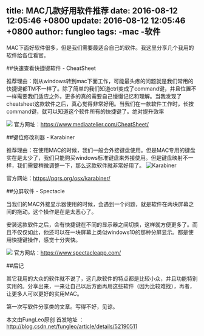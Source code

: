 title: MAC几款好用软件推荐
date: 2016-08-12 12:05:46 +0800
update: 2016-08-12 12:05:46 +0800
author: fungleo
tags:
    -mac
    -软件
---

MAC下面好软件很多，但是我们需要最适合自己的软件。我这里分享几个我用的软件给各位看官。

##快速查看快捷键软件 - CheatSheet

推荐理由：刚从windows转到mac下面工作，可能最头疼的问题就是我们常用的快捷键都TM不一样了。除了简单的我们知道ctrl变成了command键，并且位置不一样需要我们适应之外，更多的真的需要自己慢慢记忆和理解。当我发现了cheatsheet这款软件之后，真心觉得非常好用。当我们在一款软件工作时，长按command键，就可以知道这个软件所有的快捷键了。绝对提升效率

![](https://raw.githubusercontent.com/fengcms/articles/master/image/c5/6a6f2989a829735591c267d162b9bd.png)
官方网址：https://www.mediaatelier.com/CheatSheet/

##键位修改利器 - Karabiner

推荐理由：在使用MAC的时候，我们一般会外接键盘使用。但是MAC专用的键盘实在是太少了，我们只能购买windows标准键盘来外接使用。但是键盘映射不一样，我们需要稍微调整一下，那么这款软件就非常好用了。
![Karabiner](https://pqrs.org/osx/karabiner/img/karabiner-icon@2x.png)

官方网站：https://pqrs.org/osx/karabiner/

##分屏软件 - Spectacle

当我们的MAC外接显示器使用的时候，会遇到一个问题，就是软件在两块屏幕之间的拖动。这个操作是在是太恶心了。

安装这款软件之后，会有快捷键在不同的显示器之间切换，这样就方便更多了。而且不仅仅如此，他还可以在一块屏幕上类似windows10的那种分屏显示。都是使用快捷键操作，感觉十分爽快。

![](https://raw.githubusercontent.com/fengcms/articles/master/image/1f/aea9bb6da1a532eb2cf78b6c8a32b1.png)
官方网站：https://www.spectacleapp.com/

##后记

其它我用的大众的软件就不说了，这几款软件的特点都是比较小众，并且功能特别实用的。分享出来，一来让自己以后方面再用这些软件（因为比较难找），再者，让更多人可以更好的实用MAC。

第一次写软件分享类的文章。写得不好，见谅。

本文由FungLeo原创 首发地址 ：http://blog.csdn.net/fungleo/article/details/52190511 
